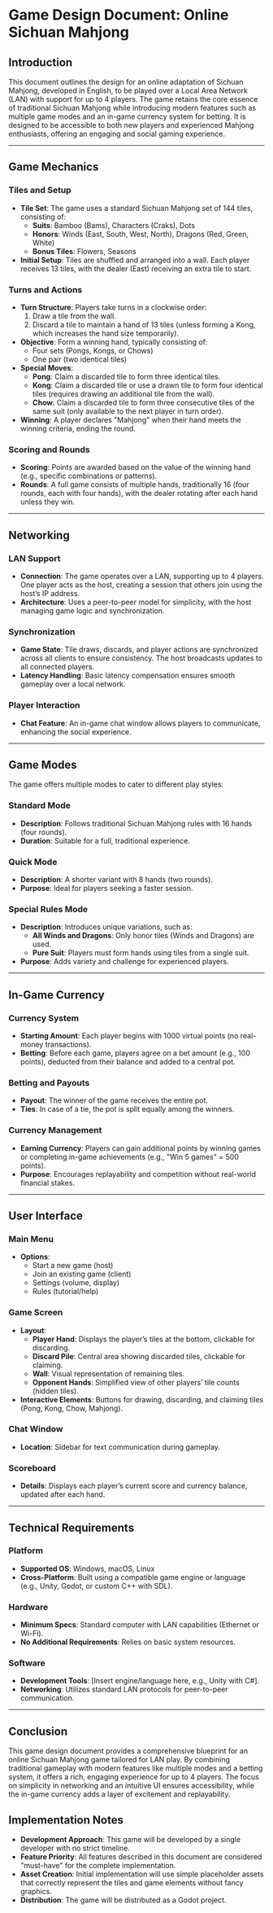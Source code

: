 # Game Design Document: Online Sichuan Mahjong

## Introduction

This document outlines the design for an online adaptation of Sichuan Mahjong, developed in English, to be played over a Local Area Network (LAN) with support for up to 4 players. The game retains the core essence of traditional Sichuan Mahjong while introducing modern features such as multiple game modes and an in-game currency system for betting. It is designed to be accessible to both new players and experienced Mahjong enthusiasts, offering an engaging and social gaming experience.

---

## Game Mechanics

### Tiles and Setup
- **Tile Set**: The game uses a standard Sichuan Mahjong set of 144 tiles, consisting of:
  - **Suits**: Bamboo (Bams), Characters (Craks), Dots
  - **Honors**: Winds (East, South, West, North), Dragons (Red, Green, White)
  - **Bonus Tiles**: Flowers, Seasons
- **Initial Setup**: Tiles are shuffled and arranged into a wall. Each player receives 13 tiles, with the dealer (East) receiving an extra tile to start.

### Turns and Actions
- **Turn Structure**: Players take turns in a clockwise order:
  1. Draw a tile from the wall.
  2. Discard a tile to maintain a hand of 13 tiles (unless forming a Kong, which increases the hand size temporarily).
- **Objective**: Form a winning hand, typically consisting of:
  - Four sets (Pongs, Kongs, or Chows)
  - One pair (two identical tiles)
- **Special Moves**:
  - **Pong**: Claim a discarded tile to form three identical tiles.
  - **Kong**: Claim a discarded tile or use a drawn tile to form four identical tiles (requires drawing an additional tile from the wall).
  - **Chow**: Claim a discarded tile to form three consecutive tiles of the same suit (only available to the next player in turn order).
- **Winning**: A player declares "Mahjong" when their hand meets the winning criteria, ending the round.

### Scoring and Rounds
- **Scoring**: Points are awarded based on the value of the winning hand (e.g., specific combinations or patterns).
- **Rounds**: A full game consists of multiple hands, traditionally 16 (four rounds, each with four hands), with the dealer rotating after each hand unless they win.

---

## Networking

### LAN Support
- **Connection**: The game operates over a LAN, supporting up to 4 players. One player acts as the host, creating a session that others join using the host’s IP address.
- **Architecture**: Uses a peer-to-peer model for simplicity, with the host managing game logic and synchronization.

### Synchronization
- **Game State**: Tile draws, discards, and player actions are synchronized across all clients to ensure consistency. The host broadcasts updates to all connected players.
- **Latency Handling**: Basic latency compensation ensures smooth gameplay over a local network.

### Player Interaction
- **Chat Feature**: An in-game chat window allows players to communicate, enhancing the social experience.

---

## Game Modes

The game offers multiple modes to cater to different play styles:

### Standard Mode
- **Description**: Follows traditional Sichuan Mahjong rules with 16 hands (four rounds).
- **Duration**: Suitable for a full, traditional experience.

### Quick Mode
- **Description**: A shorter variant with 8 hands (two rounds).
- **Purpose**: Ideal for players seeking a faster session.

### Special Rules Mode
- **Description**: Introduces unique variations, such as:
  - **All Winds and Dragons**: Only honor tiles (Winds and Dragons) are used.
  - **Pure Suit**: Players must form hands using tiles from a single suit.
- **Purpose**: Adds variety and challenge for experienced players.

---

## In-Game Currency

### Currency System
- **Starting Amount**: Each player begins with 1000 virtual points (no real-money transactions).
- **Betting**: Before each game, players agree on a bet amount (e.g., 100 points), deducted from their balance and added to a central pot.

### Betting and Payouts
- **Payout**: The winner of the game receives the entire pot.
- **Ties**: In case of a tie, the pot is split equally among the winners.

### Currency Management
- **Earning Currency**: Players can gain additional points by winning games or completing in-game achievements (e.g., "Win 5 games" = 500 points).
- **Purpose**: Encourages replayability and competition without real-world financial stakes.

---

## User Interface

### Main Menu
- **Options**:
  - Start a new game (host)
  - Join an existing game (client)
  - Settings (volume, display)
  - Rules (tutorial/help)

### Game Screen
- **Layout**:
  - **Player Hand**: Displays the player’s tiles at the bottom, clickable for discarding.
  - **Discard Pile**: Central area showing discarded tiles, clickable for claiming.
  - **Wall**: Visual representation of remaining tiles.
  - **Opponent Hands**: Simplified view of other players’ tile counts (hidden tiles).
- **Interactive Elements**: Buttons for drawing, discarding, and claiming tiles (Pong, Kong, Chow, Mahjong).

### Chat Window
- **Location**: Sidebar for text communication during gameplay.

### Scoreboard
- **Details**: Displays each player’s current score and currency balance, updated after each hand.

---

## Technical Requirements

### Platform
- **Supported OS**: Windows, macOS, Linux
- **Cross-Platform**: Built using a compatible game engine or language (e.g., Unity, Godot, or custom C++ with SDL).

### Hardware
- **Minimum Specs**: Standard computer with LAN capabilities (Ethernet or Wi-Fi).
- **No Additional Requirements**: Relies on basic system resources.

### Software
- **Development Tools**: [Insert engine/language here, e.g., Unity with C#].
- **Networking**: Utilizes standard LAN protocols for peer-to-peer communication.

---

## Conclusion

This game design document provides a comprehensive blueprint for an online Sichuan Mahjong game tailored for LAN play. By combining traditional gameplay with modern features like multiple modes and a betting system, it offers a rich, engaging experience for up to 4 players. The focus on simplicity in networking and an intuitive UI ensures accessibility, while the in-game currency adds a layer of excitement and replayability.

## Implementation Notes

- **Development Approach**: This game will be developed by a single developer with no strict timeline.
- **Feature Priority**: All features described in this document are considered "must-have" for the complete implementation.
- **Asset Creation**: Initial implementation will use simple placeholder assets that correctly represent the tiles and game elements without fancy graphics.
- **Distribution**: The game will be distributed as a Godot project.